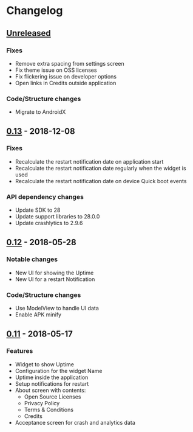 # Changelog

## [Unreleased]
### Fixes
- Remove extra spacing from settings screen
- Fix theme issue on OSS licenses
- Fix flickering issue on developer options
- Open links in Credits outside application

### Code/Structure changes
- Migrate to AndroidX

## [0.13] - 2018-12-08
### Fixes
- Recalculate the restart notification date on application start
- Recalculate the restart notification date regularly when the widget is used
- Recalculate the restart notification date on device Quick boot events

### API dependency changes
- Update SDK to 28
- Update support libraries to 28.0.0
- Update crashlytics to 2.9.6

## [0.12] - 2018-05-28
### Notable changes
- New UI for showing the Uptime
- New UI for a restart Notification

### Code/Structure changes
- Use ModelView to handle UI data
- Enable APK minify

## [0.11] - 2018-05-17
### Features
- Widget to show Uptime
- Configuration for the widget Name
- Uptime inside the application
- Setup notifications for restart
- About screen with contents:
    - Open Source Licenses
    - Privacy Policy
    - Terms & Conditions
    - Credits
- Acceptance screen for crash and analytics data

[Unreleased]: https://github.com/madlymad/uptime/compare/v0.13...HEAD
[0.13]: https://github.com/madlymad/uptime/compare/v0.12...v0.13
[0.12]: https://github.com/madlymad/uptime/compare/v0.11...v0.12
[0.11]: https://github.com/madlymad/uptime/tree/v0.11

